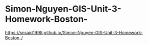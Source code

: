 # Simon-Nguyen-GIS-Unit-3-Homework-Boston-
 https://snsaid1998.github.io/Simon-Nguyen-GIS-Unit-3-Homework-Boston-/
